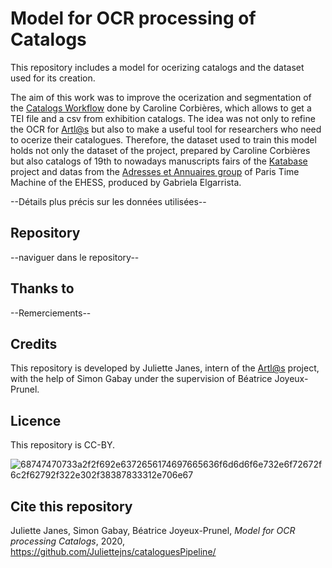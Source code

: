 # Model for OCR processing of Catalogs

This repository includes a model for ocerizing catalogs and the dataset used for its creation.

The aim of this work was to improve the ocerization and segmentation of the [Catalogs Workflow](https://github.com/carolinecorbieres/ArtlasCatalogues) done by Caroline Corbières, which allows to get a TEI file and a csv from exhibition catalogs.
The idea was not only to refine the OCR for [Artl@s](https://artlas.huma-num.fr/fr/) but also to make a useful tool for researchers who need to ocerize their catalogues. Therefore, the dataset used to train this model holds not only the dataset of the project, prepared by Caroline Corbières but also catalogs of 19th to nowadays manuscripts fairs of the [Katabase](https://github.com/katabase) project and datas from the [Adresses et Annuaires group](https://paris-timemachine.huma-num.fr/groupe-adresses-et-annuaires/) of Paris Time Machine of the EHESS, produced by Gabriela Elgarrista.

--Détails plus précis sur les données utilisées--

## Repository 
--naviguer dans le repository--

## Thanks to 
--Remerciements--
## Credits
This repository is developed by Juliette Janes, intern of the [Artl@s](https://artlas.huma-num.fr/fr/) project, with the help of Simon Gabay under the supervision of Béatrice Joyeux-Prunel.

## Licence
This repository is CC-BY.

![68747470733a2f2f692e6372656174697665636f6d6d6f6e732e6f72672f6c2f62792f322e302f38387833312e706e67](https://user-images.githubusercontent.com/56683417/115525743-a78d2400-a28f-11eb-8e45-4b6e3265a527.png)

## Cite this repository
Juliette Janes, Simon Gabay, Béatrice Joyeux-Prunel, _Model for OCR processing Catalogs_, 2020, https://github.com/Juliettejns/cataloguesPipeline/

